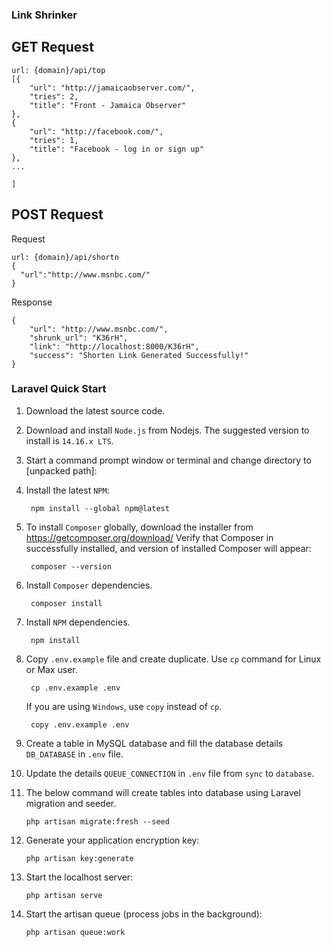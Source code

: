 ### Link Shrinker


## GET Request

```
url: {domain}/api/top
[{
    "url": "http://jamaicaobserver.com/",
    "tries": 2,
    "title": "Front - Jamaica Observer"
},
{
    "url": "http://facebook.com/",
    "tries": 1,
    "title": "Facebook - log in or sign up"
},
...

]

```

## POST Request

Request

```
url: {domain}/api/shortn
{
  "url":"http://www.msnbc.com/"
}
```

Response

```
{
    "url": "http://www.msnbc.com/",
    "shrunk_url": "K36rH",
    "link": "http://localhost:8000/K36rH",
    "success": "Shorten Link Generated Successfully!"
}
```
    

### Laravel Quick Start

1. Download the latest source code.


2. Download and install `Node.js` from Nodejs. The suggested version to install is `14.16.x LTS`.


3. Start a command prompt window or terminal and change directory to [unpacked path]:


4. Install the latest `NPM`:
   
        npm install --global npm@latest


5. To install `Composer` globally, download the installer from https://getcomposer.org/download/ Verify that Composer in successfully installed, and version of installed Composer will appear:
   
        composer --version


6. Install `Composer` dependencies.
   
        composer install


7. Install `NPM` dependencies.
   
        npm install



9. Copy `.env.example` file and create duplicate. Use `cp` command for Linux or Max user.

        cp .env.example .env

    If you are using `Windows`, use `copy` instead of `cp`.
   
        copy .env.example .env
   

10. Create a table in MySQL database and fill the database details `DB_DATABASE` in `.env` file.


11. Update the details `QUEUE_CONNECTION` in `.env` file from `sync` to `database`.


12. The below command will create tables into database using Laravel migration and seeder.

        php artisan migrate:fresh --seed


13. Generate your application encryption key:

        php artisan key:generate


14. Start the localhost server:
    
        php artisan serve

15. Start the artisan queue (process jobs in the background):
    
        php artisan queue:work
